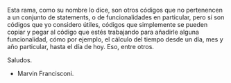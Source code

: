 Esta rama, como su nombre lo dice, son otros códigos que no pertenencen a un conjunto de statements, o de funcionalidades en particular, pero sí son códigos que yo considero útiles, códigos que simplemente se pueden copiar y pegar al código que estés trabajando para añadirle alguna funcionalidad, cómo por ejemplo, el cálculo del tiempo desde un día, mes y año particular, hasta el día de hoy. 
Eso, entre otros.

Saludos.
- Marvin Francisconi.
